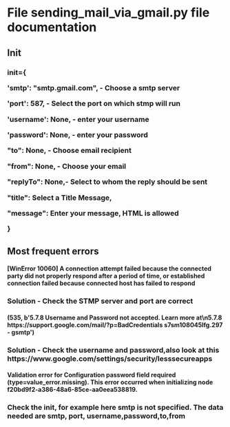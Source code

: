 <h1>File sending_mail_via_gmail.py file documentation</h1>
<h2>Init</h2>
<h3><p>init={</p>
                <p>'smtp': "smtp.gmail.com", - Choose a smtp server</p>
                <p>'port': 587, - Select the port on which stmp will run</p>
                <p>'username': None, - enter your username</p>
                <p>'password': None, - enter your password</p>
                <p>"to": None, - Choose email recipient</p>
                <p>"from": None, - Choose your email</p>
                <p>"replyTo": None,- Select to whom the reply should be sent </p>
                <p>"title": Select a Title Message,</p>
                <p>"message": Enter your message, HTML is allowed </p>
                    }</h3>

<h2>Most frequent errors</h2>
<div><h4><p>[WinError 10060] A connection attempt failed because the connected party did not properly respond after a period of time,
or established connection failed because connected host has failed to respond</p></h4></div>
<h3>Solution - Check the STMP server and port are correct</h3>

<h4>(535, b'5.7.8 Username and Password not accepted. Learn more at\n5.7.8 https://support.google.com/mail/?p=BadCredentials s7sm108045lfg.297 - gsmtp')</h4>
<h3>Solution - Check the username and password,also look at this https://www.google.com/settings/security/lesssecureapps </h3>
<h4>Validation error for Configuration password field required (type=value_error.missing). This error occurred when initializing node f20bd9f2-a386-48a6-85ce-aa0eea538819.</h4>
<h3>Check the init, for example here smtp is not specified. The data needed are smtp, port, username,password,to,from</h3>
